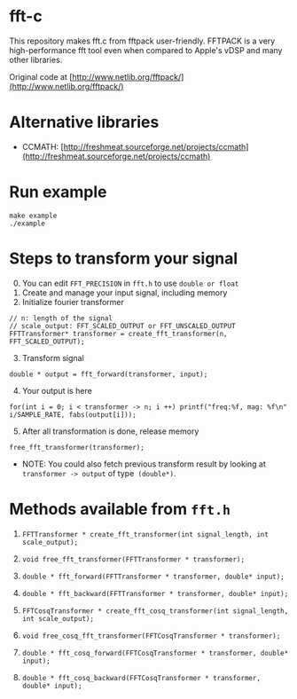 # fft-c
This repository makes fft.c from fftpack user-friendly. FFTPACK is a very high-performance fft tool even when compared to Apple's vDSP and many other libraries.

Original code at [http://www.netlib.org/fftpack/](http://www.netlib.org/fftpack/)

# Alternative libraries
* CCMATH: [http://freshmeat.sourceforge.net/projects/ccmath](http://freshmeat.sourceforge.net/projects/ccmath)

# Run example
```
make example
./example
```

# Steps to transform your signal
0. You can edit `FFT_PRECISION` in `fft.h` to use `double or float`
1. Create and manage your input signal, including memory
2. Initialize fourier transformer
```
// n: length of the signal
// scale_output: FFT_SCALED_OUTPUT or FFT_UNSCALED_OUTPUT
FFTTransformer* transformer = create_fft_transformer(n, FFT_SCALED_OUTPUT);
```
3. Transform signal
```
double * output = fft_forward(transformer, input);
```
4. Your output is here 
```
for(int i = 0; i < transformer -> n; i ++) printf("freq:%f, mag: %f\n" i/SAMPLE_RATE, fabs(output[i]));
```
5. After all transformation is done, release memory
```
free_fft_transformer(transformer);
```
* NOTE: You could also fetch previous transform result by looking at
`transformer -> output` of type` (double*)`. 

# Methods available from `fft.h`
1. `FFTTransformer * create_fft_transformer(int signal_length, int scale_output);`
2. `void free_fft_transformer(FFTTransformer * transformer);`
3. `double * fft_forward(FFTTransformer * transformer, double* input);`
4. `double * fft_backward(FFTTransformer * transformer, double* input);`

5. `FFTCosqTransformer * create_fft_cosq_transformer(int signal_length, int scale_output);`
6. `void free_cosq_fft_transformer(FFTCosqTransformer * transformer);`
7. `double * fft_cosq_forward(FFTCosqTransformer * transformer, double* input);`
8. `double * fft_cosq_backward(FFTCosqTransformer * transformer, double* input);`